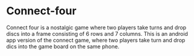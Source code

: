 # Connect-four
Connect four is a nostalgic game where two players take turns and drop discs into a frame consisting of 6 rows and 7 columns. This is an android app version of the connect game, where two players take turn and drop dics into the game board on the same phone.
